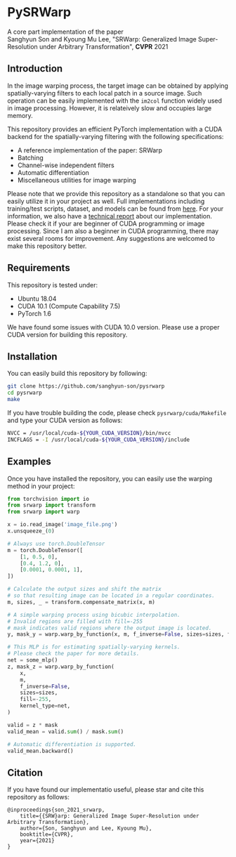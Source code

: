 # PySRWarp

A core part implementation of the paper \
Sanghyun Son and Kyoung Mu Lee, "SRWarp: Generalized Image Super-Resolution under Arbitrary Transformation", **CVPR** 2021

## Introduction

In the image warping process, the target image can be obtained by applying spatially-varying filters to each local patch in a source image.
Such operation can be easily implemented with the ```im2col``` function widely used in image processing. However, it is relateively slow and occupies large memory.

This repository provides an efficient PyTorch implementation with a CUDA backend for the spatially-varying filtering with the following specifications:

- A reference implementation of the paper: SRWarp
- Batching
- Channel-wise independent filters
- Automatic differentiation
- Miscellaneous utilities for image warping

Please note that we provide this repository as a standalone so that you can easily utilize it in your project as well.
Full implementations including training/test scripts, dataset, and models can be found from [here]().
For your information, we also have a [technical report]() about our implementation.
Please check it if your are beginner of CUDA programming or image processing.
Since I am also a beginner in CUDA programming, there may exist several rooms for improvement.
Any suggestions are welcomed to make this repository better.

## Requirements

This repository is tested under:

- Ubuntu 18.04
- CUDA 10.1 (Compute Capability 7.5)
- PyTorch 1.6

We have found some issues with CUDA 10.0 version.
Please use a proper CUDA version for building this repository.

## Installation

You can easily build this repository by following:
```bash
git clone https://github.com/sanghyun-son/pysrwarp
cd pysrwarp
make
```
If you have trouble building the code, please check ```pysrwarp/cuda/Makefile``` and type your CUDA version as follows:
```bash
NVCC = /usr/local/cuda-${YOUR_CUDA_VERSION}/bin/nvcc
INCFLAGS = -I /usr/local/cuda-${YOUR_CUDA_VERSION}/include
```

## Examples

Once you have installed the repository, you can easily use the warping method in your project:
```python
from torchvision import io
from srwarp import transform
from srwarp import warp

x = io.read_image('image_file.png')
x.unsqueeze_(0)

# Always use torch.DoubleTensor
m = torch.DoubleTensor([
    [1, 0.5, 0],
    [0.4, 1.2, 0],
    [0.0001, 0.0001, 1],
])

# Calculate the output sizes and shift the matrix
# so that resulting image can be located in a regular coordinates.
m, sizes, _ = transform.compensate_matrix(x, m)

# A simple warping process using bicubic interpolation.
# Invalid regions are filled with fill=-255
# mask indicates valid regions where the output image is located.
y, mask_y = warp.warp_by_function(x, m, f_inverse=False, sizes=sizes, fill=-255)

# This MLP is for estimating spatially-varying kernels.
# Please check the paper for more details.
net = some_mlp()
z, mask_z = warp.warp_by_function(
    x,
    m,
    f_inverse=False,
    sizes=sizes,
    fill=-255,
    kernel_type=net,
)

valid = z * mask
valid_mean = valid.sum() / mask.sum()

# Automatic differentiation is supported.
valid_mean.backward()
```

## Citation

If you have found our implementatio useful, please star and cite this repository as follows:

```
@inproceedings{son_2021_srwarp,
    title={{SRW}arp: Generalized Image Super-Resolution under Arbitrary Transformation},
    author={Son, Sanghyun and Lee, Kyoung Mu},
    booktitle={CVPR},
    year={2021}
}
```

